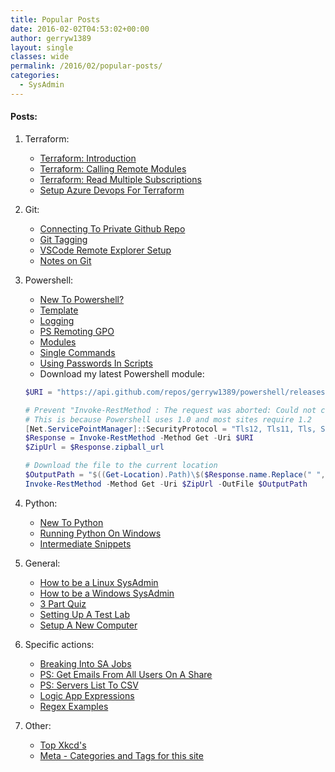 ```yaml
---
title: Popular Posts
date: 2016-02-02T04:53:02+00:00
author: gerryw1389
layout: single
classes: wide
permalink: /2016/02/popular-posts/
categories:
  - SysAdmin
---
```

<!--more-->

#### Posts:

1. Terraform:
   - [Terraform: Introduction](https://automationadmin.com/2022/07/tf-intro)
   - [Terraform: Calling Remote Modules](https://automationadmin.com/2022/08/calling-remote-modules)
   - [Terraform: Read Multiple Subscriptions](https://automationadmin.com/2022/08/tf-read-multiple-subs)
   - [Setup Azure Devops For Terraform](https://automationadmin.com/2022/05/setup-azdo-terraform/)

1. Git:
   - [Connecting To Private Github Repo](https://automationadmin.com/2018/02/connect-to-github-private-repo/)
   - [Git Tagging](https://automationadmin.com/2022/08/git-tagging)
   - [VSCode Remote Explorer Setup](https://automationadmin.com/2022/08/vscode-remote-explorer-setup)
   - [Notes on Git](https://automationadmin.com/2019/06/notes-on-git/)

1. Powershell:
   - [New To Powershell?](https://automationadmin.com/2018/02/new-to-powershell/)
   - [Template](https://automationadmin.com/2016/11/ps-template-script/)
   - [Logging](https://automationadmin.com/2017/09/ps-why-I-use-my-template-for-logging/)
   - [PS Remoting GPO](https://automationadmin.com/2019/05/gpo-enable-psremoting-over-https/)
   - [Modules](https://automationadmin.com/2018/01/ps-moving-to-modules-pt-2/)
   - [Single Commands](https://automationadmin.com/tags/#ps-one-liners)
   - [Using Passwords In Scripts](https://automationadmin.com/2016/05/using-passwords-with-powershell/)
   - Download my latest Powershell module:

   ```powershell
   $URI = "https://api.github.com/repos/gerryw1389/powershell/releases/latest"

   # Prevent "Invoke-RestMethod : The request was aborted: Could not create SSL/TLS secure channel."
   # This is because Powershell uses 1.0 and most sites require 1.2
   [Net.ServicePointManager]::SecurityProtocol = "Tls12, Tls11, Tls, Ssl3"
   $Response = Invoke-RestMethod -Method Get -Uri $URI
   $ZipUrl = $Response.zipball_url

   # Download the file to the current location
   $OutputPath = "$((Get-Location).Path)\$($Response.name.Replace(" ","-")).zip"
   Invoke-RestMethod -Method Get -Uri $ZipUrl -OutFile $OutputPath
   ```

1. Python:
   - [New To Python](https://automationadmin.com/2020/11/new-to-python)
   - [Running Python On Windows](https://automationadmin.com/2020/02/setup-portable-python-scripts-on-windows)
   - [Intermediate Snippets](https://automationadmin.com/2020/06/python-intermediate-snippets)

1. General:
   - [How to be a Linux SysAdmin](https://automationadmin.com/2016/05/how-to-become-a-linux-sysadmin/) 
   - [How to be a Windows SysAdmin](https://automationadmin.com/2016/06/how-to-be-a-windows-sysadmin/) 
   - [3 Part Quiz](https://automationadmin.com/2018/05/general-knowledge-quiz/)
   - [Setting Up A Test Lab](https://automationadmin.com/2016/12/setting-up-a-lab-using-only-virtual-box/)
   - [Setup A New Computer](https://automationadmin.com/2020/07/chocolatey-computer-refresh)

1. Specific actions:
   - [Breaking Into SA Jobs](https://automationadmin.com/2016/05/breaking-into-sa-jobs/)
   - [PS: Get Emails From All Users On A Share](https://automationadmin.com/2018/11/common-workflow-get-email-addresses-for-all-users-on-a-share/)
   - [PS: Servers List To CSV](https://automationadmin.com/2019/06/servers-list-to-csv/)
   - [Logic App Expressions](https://automationadmin.com/2020/05/logic-app-expressions)
   - [Regex Examples](https://automationadmin.com/2017/02/regex-examples/)

1. Other:
   - [Top Xkcd's](https://automationadmin.com/2018/08/top-xkcds/)
   - [Meta - Categories and Tags for this site](https://automationadmin.com/2016/01/categories-tags/)

